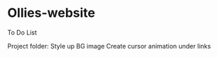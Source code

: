 # Ollies-website

To Do List

Project folder: Style up BG image Create cursor animation under links
